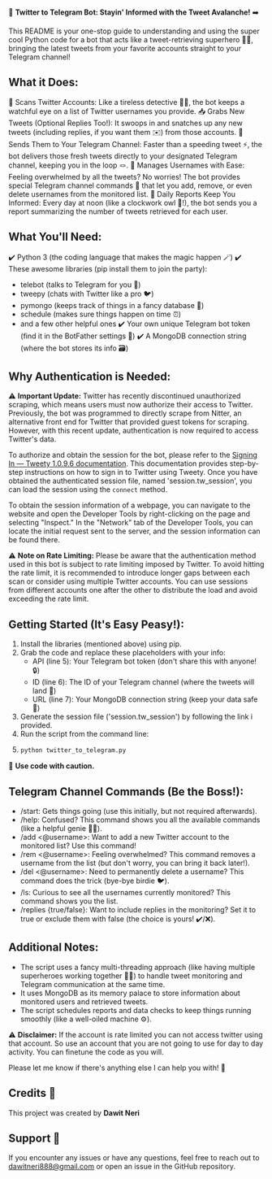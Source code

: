 🤖 **Twitter to Telegram Bot: Stayin' Informed with the Tweet Avalanche!** ➡️

This README is your one-stop guide to understanding and using the super cool Python code for a bot that acts like a tweet-retrieving superhero 🦸‍♀️, bringing the latest tweets from your favorite accounts straight to your Telegram channel! 

## What it Does:
🔎 Scans Twitter Accounts: Like a tireless detective 🕵️‍♂️, the bot keeps a watchful eye on a list of Twitter usernames you provide.
📥 Grabs New Tweets (Optional Replies Too!): It swoops in and snatches up any new tweets (including replies, if you want them ✉️) from those accounts.
📩 Sends Them to Your Telegram Channel: Faster than a speeding tweet ⚡️, the bot delivers those fresh tweets directly to your designated Telegram channel, keeping you in the loop 🪢.
👤 Manages Usernames with Ease: Feeling overwhelmed by all the tweets? No worries! The bot provides special Telegram channel commands 📜 that let you add, remove, or even delete usernames from the monitored list.
📆 Daily Reports Keep You Informed: Every day at noon (like a clockwork owl 🦉!), the bot sends you a report summarizing the number of tweets retrieved for each user.


## What You'll Need:
✔️ Python 3 (the coding language that makes the magic happen 🪄)
✔️ These awesome libraries (pip install them to join the party):
   - telebot (talks to Telegram for you 📲)
   - tweepy (chats with Twitter like a pro 🐦)
   - pymongo (keeps track of things in a fancy database 💾)
   - schedule (makes sure things happen on time ⏰)
   - and a few other helpful ones
✔️ Your own unique Telegram bot token (find it in the BotFather settings 🤖)
✔️ A MongoDB connection string (where the bot stores its info 🗃️)

## Why Authentication is Needed:
⚠️ **Important Update:** Twitter has recently discontinued unauthorized scraping, which means users must now authorize their access to Twitter. Previously, the bot was programmed to directly scrape from Nitter, an alternative front end for Twitter that provided guest tokens for scraping. However, with this recent update, authentication is now required to access Twitter's data.

To authorize and obtain the session for the bot, please refer to the [Signing In — Tweety 1.0.9.6 documentation](https://mahrtayyab.github.io/tweety_docs/basic/singing-in.html). This documentation provides step-by-step instructions on how to sign in to Twitter using Tweety. Once you have obtained the authenticated session file, named 'session.tw_session', you can load the session using the `connect` method.

To obtain the session information of a webpage, you can navigate to the website and open the Developer Tools by right-clicking on the page and selecting "Inspect." In the "Network" tab of the Developer Tools, you can locate the initial request sent to the server, and the session information can be found there.

⚠️ **Note on Rate Limiting:**
Please be aware that the authentication method used in this bot is subject to rate limiting imposed by Twitter. To avoid hitting the rate limit, it is recommended to introduce longer gaps between each scan or consider using multiple Twitter accounts. You can use sessions from different accounts one after the other to distribute the load and avoid exceeding the rate limit.

## Getting Started (It's Easy Peasy!):
1. Install the libraries (mentioned above) using pip.
2. Grab the code and replace these placeholders with your info:
   - API (line 5): Your Telegram bot token (don't share this with anyone! 🔒)
   - ID (line 6): The ID of your Telegram channel (where the tweets will land 📢)
   - URL (line 7): Your MongoDB connection string (keep your data safe 🔐)
3. Generate the session file ('session.tw_session') by following the link i provided.
4. Run the script from the command line:
5. 
   ```bash
   python twitter_to_telegram.py
   ```

🚨 **Use code with caution.**

## Telegram Channel Commands (Be the Boss!):
- /start: Gets things going (use this initially, but not required afterwards).
- /help: Confused? This command shows you all the available commands (like a helpful genie 🧞‍♀️).
- /add <@username>: Want to add a new Twitter account to the monitored list? Use this command!
- /rem <@username>: Feeling overwhelmed? This command removes a username from the list (but don't worry, you can bring it back later!).
- /del <@username>: Need to permanently delete a username? This command does the trick (bye-bye birdie 🐦).
- /ls: Curious to see all the usernames currently monitored? This command shows you the list.
- /replies {true/false}: Want to include replies in the monitoring? Set it to true or exclude them with false (the choice is yours! ✔️/❌).

## Additional Notes:
- The script uses a fancy multi-threading approach (like having multiple superheroes working together 🦸‍♂️) to handle tweet monitoring and Telegram communication at the same time.
- It uses MongoDB as its memory palace to store information about monitored users and retrieved tweets.
- The script schedules reports and data checks to keep things running smoothly (like a well-oiled machine ⚙️).

⚠️ **Disclaimer:**
If the account is rate limited you can not access twitter using that account. So use an account that you are not going to use for day to day activity. You can finetune the code as you will.

Please let me know if there's anything else I can help you with! 🎉

## Credits 🙌

This project was created by **Dawit Neri**

## Support 💬

If you encounter any issues or have any questions, feel free to reach out to dawitneri888@gmail.com or open an issue in the GitHub repository.
